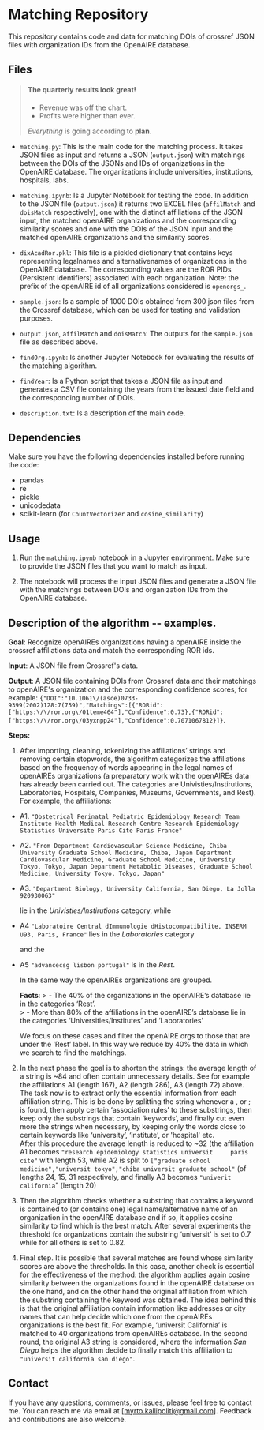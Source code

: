 # Matching Repository

This repository contains code and data for matching DOIs of crossref JSON files with organization IDs from the OpenAIRE database.

## Files

> #### The quarterly results look great!
>
> - Revenue was off the chart.
> - Profits were higher than ever.
>
>  *Everything* is going according to **plan**.


- `matching.py`: This is the main code for the matching process. It takes JSON files as input and returns a JSON (`output.json`) with matchings between the DOIs of the JSONs and IDs of organizations in the OpenAIRE database. 
The organizations include universities, institutions, hospitals, labs.

- `matching.ipynb`: Is a Jupyter Notebook for testing the code. In addition to the JSON file (`output.json`) it returns two EXCEL files (`affilMatch` and `doisMatch` respectively), one with the distinct affiliations of the JSON input, the matched openAIRE organizations and the corresponding similarity scores and one with the DOIs of the JSON input and the matched openAIRE organizations and the similarity scores.

- `dixAcadRor.pkl`: This file is a pickled dictionary that contains keys representing legalnames and alternativenames of organizations in the OpenAIRE database. 
The corresponding values are the ROR PIDs (Persistent Identifiers) associated with each organization.
Note: the prefix of the openAIRE id of all organizations considered is `openorgs_`.

- `sample.json`: Is a sample of 1000 DOIs obtained from 300 json files from the Crossref database, which can be used for testing and validation purposes.
  
- `output.json`, `affilMatch` and `doisMatch`: The outputs for the `sample.json` file as described above.

- `findOrg.ipynb`: Is another Jupyter Notebook for evaluating the results of the matching algorithm.

- `findYear`: Is a Python script that takes a JSON file as input and generates a CSV file containing the years from the issued date field and the corresponding number of DOIs.

- `description.txt`: Is a description of the main code.


## Dependencies

Make sure you have the following dependencies installed before running the code:

- pandas
- re
- pickle
- unicodedata
- scikit-learn (for `CountVectorizer` and `cosine_similarity`)

## Usage

1. Run the `matching.ipynb` notebook in a Jupyter environment. Make sure to provide the JSON files that you want to match as input.

2. The notebook will process the input JSON files and generate a JSON file with the matchings between DOIs and organization IDs from the OpenAIRE database.


## Description of the algorithm -- examples. 

__Goal__: Recognize openAIREs organizations having a openAIRE inside the crossref affiliations data and match the corresponding ROR ids.

__Input__: A JSON file from Crossref's data.


__Output__: A JSON file containing DOIs from Crossref data and their matchings to openAIRE's organization and the corresponding confidence scores, for example: `{"DOI":"10.1061\/(asce)0733-9399(2002)128:7(759)","Matchings":[{"RORid":["https:\/\/ror.org\/01teme464"],"Confidence":0.73},{"RORid":["https:\/\/ror.org\/03yxnpp24"],"Confidence":0.7071067812}]}`.


__Steps:__

1. After importing, cleaning, tokenizing the affiliations’ strings and removing certain stopwords, the algorithm categorizes the affiliations based on the frequency of words appearing in the legal names of openAIREs organizations (a preparatory work with the openAIREs data has already been carried out. The categories are Univisties/Instirutions, Laboratories, Hospitals, Companies, Museums, Governments, and Rest). For example, the affiliations:

* A1. `"Obstetrical Perinatal Pediatric Epidemiology Research Team Institute Health Medical Research Centre Research Epidemiology     Statistics Universite Paris Cite Paris France"`

* A2. `"From Department Cardiovascular Science Medicine, Chiba University Graduate School Medicine, Chiba, Japan Department Cardiovascular Medicine, Graduate School Medicine, University Tokyo, Tokyo, Japan Department Metabolic Diseases, Graduate School Medicine, University Tokyo, Tokyo, Japan"`

* A3. `"Department Biology, University California, San Diego, La Jolla 920930063"`

  lie in the _Univisties/Instirutions_ category, while

* A4 `"Laboratoire Central dImmunologie dHistocompatibilite, INSERM U93, Paris, France"` lies in the _Laboratories_ category

  and the 

* A5 `"advancecsg lisbon portugal"` is in the _Rest_. 

  In the same way the openAIREs organizations are grouped. 

  __Facts__:  > - The 40% of the organizations in the openAIRE’s database lie in the categories ‘Rest’.   
              > - More than 80% of the affiliations in the openAIRE’s database lie in the categories ‘Universities/Institutes’ and ‘Laboratories’

  We focus on these cases and filter the openAIRE orgs to those that are under the ‘Rest’ label. In this way we reduce by 40% the data in which we search to find the matchings.

2. In the next phase the goal is to shorten the strings: the average length of a string is ~84  and often contain unnecessary details. See for example the affiliations A1 (length 167), A2 (length 286), A3 (length 72) above. 
The task now is to extract only the essential information from each affiliation string. 
This is be done by splitting the string whenever a , or ; is found, then apply certain ‘association rules’ to these substrings, then keep only the substrings that contain ‘keywords’, and finally cut even more the strings when necessary, by keeping only the words close to certain keywords like ‘university’, ‘institute’, or 'hospital' etc.  
After this procedure the average length is reduced to ~32 (the affiliation A1 becomes `"research epidemiology statistics universit     paris cite"` with length 53, 
  while A2 is split to `["graduate school medicine","universit tokyo","chiba universit graduate school"` (of lengths 24, 15, 31 respectively, and finally A3 becomes `"univerit california`" (length 20)

4. Then the algorithm checks whether a substring that contains a keyword is contained to (or contains one) legal name/alternative name of an organization in the openAIRE database and if so, it applies cosine similarity to find which is the best match. 
After several experiments the threshold for organizations contain the substring ‘universit’ is set to 0.7 while for all others is set to 0.82.

5. Final step. It is possible that several matches are found whose similarity scores are above the thresholds. 
In this case, another check is essential for the effectiveness of the method: the algorithm applies again cosine similarity between the organizations found in the openAIRE database on the one hand, and on the other hand the original affiliation from which the substring containing the keyword was obtained. The idea behind this is that the original affiliation contain information like addresses or city names that can help decide which one from the openAIREs organizations is the best fit. For example, ‘universit California’ is matched to 40 organizations from openAIREs database. In the second round, the original A3 string is considered, where the information _San Diego_ helps the algorithm decide to finally match this affiliation to `"universit california san diego"`.


## Contact

If you have any questions, comments, or issues, please feel free to contact me. You can reach me via email at [myrto.kallipoliti@gmail.com]. Feedback and contributions are also welcome.

